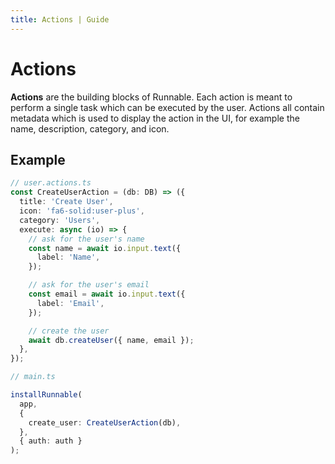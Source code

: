 ```yaml
---
title: Actions | Guide
---
```


# Actions

**Actions** are the building blocks of Runnable. Each action is meant to perform a single task which can be executed by the user. Actions all contain metadata which is used to display the action in the UI, for example the name, description, category, and icon.

## Example

```ts
// user.actions.ts
const CreateUserAction = (db: DB) => ({
  title: 'Create User',
  icon: 'fa6-solid:user-plus',
  category: 'Users',
  execute: async (io) => {
    // ask for the user's name
    const name = await io.input.text({
      label: 'Name',
    });

    // ask for the user's email
    const email = await io.input.text({
      label: 'Email',
    });

    // create the user
    await db.createUser({ name, email });
  },
});

// main.ts

installRunnable(
  app,
  {
    create_user: CreateUserAction(db),
  },
  { auth: auth }
);
```
